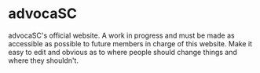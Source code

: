# advocaSC
advocaSC's official website. A work in progress and must be made as accessible as possible to future members in charge of this website. Make it easy to edit and obvious as to where people should change things and where they shouldn't.
